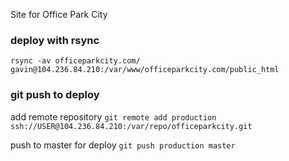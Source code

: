 Site for Office Park City

### deploy with rsync
`rsync -av officeparkcity.com/ gavin@104.236.84.210:/var/www/officeparkcity.com/public_html`

### git push to deploy

add remote repository
`git remote add production ssh://USER@104.236.84.210:/var/repo/officeparkcity.git`

push to master for deploy
`git push production master`